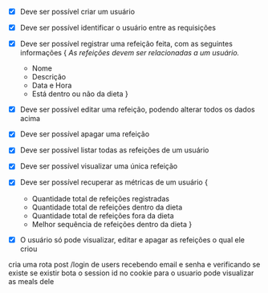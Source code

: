 - [x] Deve ser possível criar um usuário
- [x] Deve ser possível identificar o usuário entre as requisições
- [x] Deve ser possível registrar uma refeição feita, com as seguintes informações {
    *As refeições devem ser relacionadas a um usuário.*
    - Nome
    - Descrição
    - Data e Hora
    - Está dentro ou não da dieta
}
- [x] Deve ser possível editar uma refeição, podendo alterar todos os dados acima
- [x] Deve ser possível apagar uma refeição
- [x] Deve ser possível listar todas as refeições de um usuário
- [x] Deve ser possível visualizar uma única refeição
- [x] Deve ser possível recuperar as métricas de um usuário {
    - Quantidade total de refeições registradas
    - Quantidade total de refeições dentro da dieta
    - Quantidade total de refeições fora da dieta
    - Melhor sequência de refeições dentro da dieta
}
- [x] O usuário só pode visualizar, editar e apagar as refeições o qual ele criou


cria uma rota post /login de users recebendo email e senha e verificando se existe se existir bota o session id no cookie para o usuario pode visualizar as meals dele